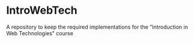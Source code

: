 # IntroWebTech
A repository to keep the required implementations for the "Introduction in Web Technologies" course
